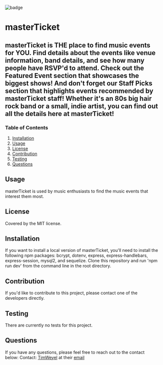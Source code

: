 
![badge](https://img.shields.io/badge/license-MIT-brightgreen)

# masterTicket

## masterTicket is THE place to find music events for YOU. Find details about the events like venue information, band details, and see how many people have RSVP'd to attend. Check out the Featured Event section that showcases the biggest shows! And don't forget our Staff Picks section that highlights events recommended by masterTicket staff! Whether it's an 80s big hair rock band or a small, indie artist, you can find out all the details here at masterTicket!

### Table of Contents
1. [Installation](#installation)
2. [Usage](#usage)
3. [License](#license)
4. [Contribution](#contribution)
5. [Testing](#testing)
6. [Questions](#questions)

## Usage
masterTicket is used by music enthusiasts to find the music events that interest them most.

## License
Covered by the MIT license.

## Installation
If you want to install a local version of masterTicket, you'll need to install the following npm packages: bcrypt, dotenv, express, express-handlebars, express-session, mysql2, and sequelize. Clone this repository and run 'npm run dev' from the command line in the root directory.

## Contribution
If you'd like to contribute to this project, please contact one of the developers directly.

## Testing
There are currently no tests for this project.

## Questions
If you have any questions, please feel free to reach out to the contact below:
Contact: 
[TimWeyel](https://github.com/TimWeyel) at their [email](mailto:%20tweyel@gmail.com) </br>
